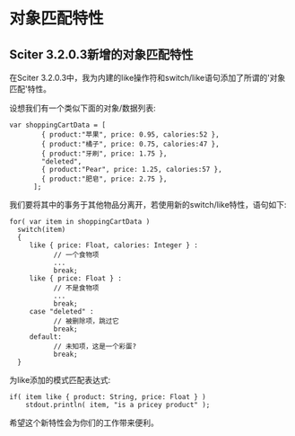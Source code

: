 # 对象匹配特性

## Sciter 3.2.0.3新增的对象匹配特性

在Sciter 3.2.0.3中，我为内建的like操作符和switch/like语句添加了所谓的'对象匹配'特性。

设想我们有一个类似下面的对象/数据列表:
<pre v-pre><code>var shoppingCartData = [
        { product:"苹果", price: 0.95, calories:52 },
        { product:"橘子", price: 0.75, calories:47 },
        { product:"牙刷", price: 1.75 },
        "deleted",
        { product:"Pear", price: 1.25, calories:57 },      
        { product:"肥皂", price: 2.75 },
      ];</code></pre>

我们要将其中的事务于其他物品分离开，若使用新的switch/like特性，语句如下:
<pre v-pre><code>for( var item in shoppingCartData ) 
  switch(item) 
  {
     like { price: Float, calories: Integer } :  
           // 一个食物项
           ...
           break; 
     like { price: Float } : 
           // 不是食物项
           ...
           break;            
     case "deleted" :
           // 被删除项，跳过它 
           break;
     default:
           // 未知项，这是一个彩蛋? 
           break; 
  }</code></pre>



为like添加的模式匹配表达式:
<pre v-pre><code>if( item like { product: String, price: Float } )
    stdout.println( item, "is a pricey product" );</code></pre>

希望这个新特性会为你们的工作带来便利。